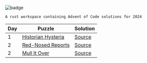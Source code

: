 ![badge](https://img.shields.io/badge/aoc-2024-f75208?logo=rust)
```
A rust workspace containing Advent of Code solutions for 2024
```
| Day | Puzzle | Solution |
| --- | ------ | -------- |
| 1 | [Historian Hysteria](https://adventofcode.com/2024/day/1) | [Source](day-01/src/bin/) |
| 2 | [Red-Nosed Reports](https://adventofcode.com/2024/day/2) | [Source](day-02/src/bin/) |
| 2 | [Mull It Over](https://adventofcode.com/2024/day/3) | [Source](day-03/src/bin/) |
